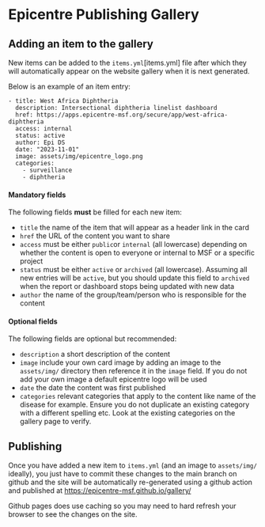 # Epicentre Publishing Gallery

## Adding an item to the gallery

New items can be added to the `items.yml`[items.yml] file after which they will automatically appear on the website gallery when it is next generated.

Below is an example of an item entry:

```{yml}
- title: West Africa Diphtheria
  description: Intersectional diphtheria linelist dashboard
  href: https://apps.epicentre-msf.org/secure/app/west-africa-diphtheria
  access: internal
  status: active
  author: Epi DS
  date: "2023-11-01"
  image: assets/img/epicentre_logo.png
  categories:
    - surveillance
    - diphtheria
```

#### Mandatory fields

The following fields **must** be filled for each new item:

- `title` the name of the item that will appear as a header link in the card
- `href` the URL of the content you want to share
- `access` must be either `public`or `internal` (all lowercase) depending on whether 
  the content is open to everyone or internal to MSF or a specific project
- `status` must be either `active` or `archived` (all lowercase). Assuming all new 
  entries will be `active`, but you should update this field to `archived` 
  when the report or dashboard stops being updated with new data
- `author` the name of the group/team/person who is responsible for the content

#### Optional fields

The following fields are optional but recommended:

- `description` a short description of the content
- `image` include your own card image by adding an image to the `assets/img/` directory
  then reference it in the `image` field. If you do not add your own image a default 
  epicentre logo will be used
- `date` the date the content was first published
- `categories` relevant categories that apply to the content like name of the disease for example.
  Ensure you do not duplicate an existing category with a different spelling etc. Look at the existing
  categories on the gallery page to verify.

## Publishing

Once you have added a new item to `items.yml` (and an image to `assets/img/` ideally), you just have to commit these changes to the main branch on github and the site will be automatically re-generated using a github action and published at https://epicentre-msf.github.io/gallery/

Github pages does use caching so you may need to hard refresh your browser to see the changes on the site.